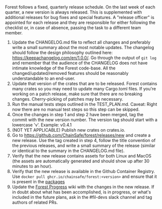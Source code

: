 Forest follows a fixed, quarterly release schedule. On the last week of each
quarter, a new version is always released. This is supplemented with additional
releases for bug fixes and special features. A "release officer" is appointed
for each release and they are responsible for either following the checklist or,
in case of absence, passing the task to a different team member.

1. Update the CHANGELOG.md file to reflect all changes and preferably write a
   small summary about the most notable updates. The changelog should follow the
   design philosophy outlined here: https://keepachangelog.com/en/1.0.0/. Go
   through the output of `git log` and remember that the audience of the
   CHANGELOG does not have intimate knowledge of the Forest code-base. All the
   changed/updated/removed features should be reasonably understandable to an
   end-user.
2. Update that version of the crates that are to be released. Forest contains
   many crates so you may need to update many Cargo.toml files. If you're
   working on a patch release, make sure that there are no breaking changes.
   Cherry-picking of patches may be necessary.
3. Run the manual tests steps outlined in the TEST_PLAN.md. Caveat: Right now
   there are no manual test steps so this step can be skipped.
4. Once the changes in step 1 and step 2 have been merged, tag the commit with
   the new version number. The version tag should start with a lowercase 'v'.
   Example: v0.4.1
5. (NOT YET APPLICABLE) Publish new crates on crates.io.
6. Go to https://github.com/ChainSafe/forest/releases/new and create a new
   release. Use the tag created in step 4, follow the title convention of the
   previous releases, and write a small summary of the release (similar or
   identical to the summary in the CHANGELOG.md file).
7. Verify that the new release contains assets for both Linux and MacOS (the
   assets are automatically generated and should show up after 30 minutes to an
   hour).
8. Verify that the new release is available in the Github Container Registry.
   Use `docker pull ghcr.io/chainsafe/forest:<version>` and ensure that it is
   present in the [packages][2]
9. Update the [Forest Progress][1] wiki with the changes in the new release. If
   in doubt about what has been accomplished, is in progress, or what's included
   in the future plans, ask in the #fil-devs slack channel and tag authors of
   related PRs.

[1]: https://github.com/ChainSafe/forest/wiki/Forest-Progress
[2]: https://github.com/ChainSafe/forest/pkgs/container/forest
